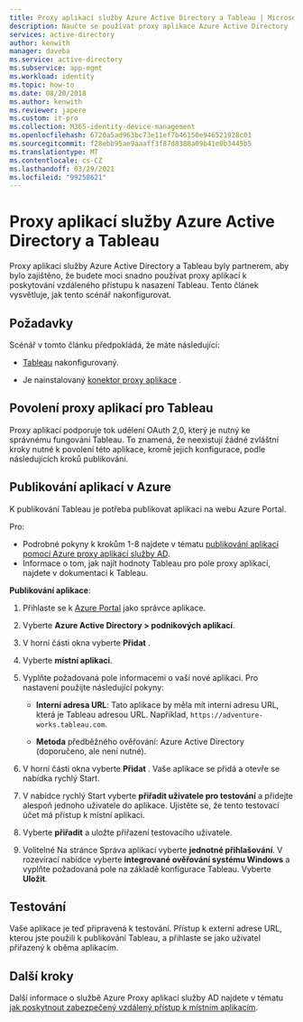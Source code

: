 ```yaml
---
title: Proxy aplikací služby Azure Active Directory a Tableau | Microsoft Docs
description: Naučte se používat proxy aplikace Azure Active Directory (Azure AD) k poskytnutí vzdáleného přístupu k nasazení Tableau.
services: active-directory
author: kenwith
manager: daveba
ms.service: active-directory
ms.subservice: app-mgmt
ms.workload: identity
ms.topic: how-to
ms.date: 08/20/2018
ms.author: kenwith
ms.reviewer: japere
ms.custom: it-pro
ms.collection: M365-identity-device-management
ms.openlocfilehash: 6720a5ad963bc73e11ef7b46150e946521928c01
ms.sourcegitcommit: f28ebb95ae9aaaff3f87d8388a09b41e0b3445b5
ms.translationtype: MT
ms.contentlocale: cs-CZ
ms.lasthandoff: 03/29/2021
ms.locfileid: "99258621"
---
```

# <a name="azure-active-directory-application-proxy-and-tableau"></a>Proxy aplikací služby Azure Active Directory a Tableau 

Proxy aplikací služby Azure Active Directory a Tableau byly partnerem, aby bylo zajištěno, že budete moci snadno používat proxy aplikací k poskytování vzdáleného přístupu k nasazení Tableau. Tento článek vysvětluje, jak tento scénář nakonfigurovat.  

## <a name="prerequisites"></a>Požadavky 

Scénář v tomto článku předpokládá, že máte následující:

- [Tableau](https://onlinehelp.tableau.com/current/server/en-us/proxy.htm#azure) nakonfigurovaný. 

- Je nainstalovaný [konektor proxy aplikace](application-proxy-add-on-premises-application.md) . 

 
## <a name="enabling-application-proxy-for-tableau"></a>Povolení proxy aplikací pro Tableau 

Proxy aplikací podporuje tok udělení OAuth 2,0, který je nutný ke správnému fungování Tableau. To znamená, že neexistují žádné zvláštní kroky nutné k povolení této aplikace, kromě jejich konfigurace, podle následujících kroků publikování.


## <a name="publish-your-applications-in-azure"></a>Publikování aplikací v Azure 

K publikování Tableau je potřeba publikovat aplikaci na webu Azure Portal.

Pro:

- Podrobné pokyny k krokům 1-8 najdete v tématu [publikování aplikací pomocí Azure proxy aplikací služby AD](application-proxy-add-on-premises-application.md). 
- Informace o tom, jak najít hodnoty Tableau pro pole proxy aplikací, najdete v dokumentaci k Tableau.  

**Publikování aplikace**: 


1. Přihlaste se k [Azure Portal](https://portal.azure.com) jako správce aplikace. 

2. Vyberte **Azure Active Directory > podnikových aplikací**. 

3. V horní části okna vyberte **Přidat** . 

4. Vyberte **místní aplikaci**. 

5. Vyplňte požadovaná pole informacemi o vaší nové aplikaci. Pro nastavení použijte následující pokyny: 

    - **Interní adresa URL**: Tato aplikace by měla mít interní adresu URL, která je Tableau adresou URL. Například, `https://adventure-works.tableau.com`. 

    - **Metoda** předběžného ověřování: Azure Active Directory (doporučeno, ale není nutné). 

6. V horní části okna vyberte **Přidat** . Vaše aplikace se přidá a otevře se nabídka rychlý Start. 

7. V nabídce rychlý Start vyberte **přiřadit uživatele pro testování** a přidejte alespoň jednoho uživatele do aplikace. Ujistěte se, že tento testovací účet má přístup k místní aplikaci. 

8. Vyberte **přiřadit** a uložte přiřazení testovacího uživatele. 

9. Volitelné Na stránce Správa aplikací vyberte **jednotné přihlašování**. V rozevírací nabídce vyberte **integrované ověřování systému Windows** a vyplňte požadovaná pole na základě konfigurace Tableau. Vyberte **Uložit**. 

 

## <a name="testing"></a>Testování 

Vaše aplikace je teď připravená k testování. Přístup k externí adrese URL, kterou jste použili k publikování Tableau, a přihlaste se jako uživatel přiřazený k oběma aplikacím.



## <a name="next-steps"></a>Další kroky

Další informace o službě Azure Proxy aplikací služby AD najdete v tématu [jak poskytnout zabezpečený vzdálený přístup k místním aplikacím](application-proxy.md).

